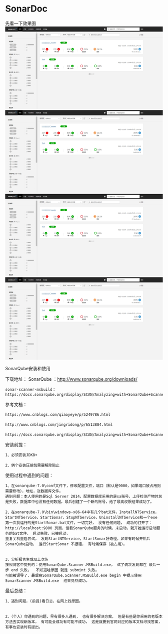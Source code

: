 # SonarDoc

先看一下效果图
![Alt text](https://github.com/duanbi/SonarDoc/blob/master/效果图01.png)
![Alt text](https://github.com/duanbi/SonarDoc/blob/master/效果图01.png)
![Alt text](https://github.com/duanbi/SonarDoc/blob/master/效果图01.png)
![Alt text](https://github.com/duanbi/SonarDoc/blob/master/效果图01.png)



SonarQube安装和使用



下载地址：
	SonarQube ：http://www.sonarqube.org/downloads/

	sonar-scanner-msbuild：https://docs.sonarqube.org/display/SCAN/Analyzing+with+SonarQube+Scanner+for+MSBuild



参考文档：

	https://www.cnblogs.com/qiaoyeye/p/5249786.html

	http://www.cnblogs.com/jingridong/p/6513884.html

	https://docs.sonarqube.org/display/SCAN/Analyzing+with+SonarQube+Scanner+for+MSBuild



安装前提：

	1、必须安装JDK8+

	2、俩个安装压缩包需要解除阻止



使用过程中遇到的问题：

	1、在sonarqube-7.0\conf文件下，修改配置文件，端口（默认是9000，如果端口被占用则需要修改），地址，及数据库文件。
	遇到问题：本人使用的是Sql Server 2014，配置数据库采用的是sa账号，上传检测产物时总是失败，数据库中也没有任何数据。最后创建了一个新的账号，给了最高权限结果成功了。
	
	2、在sonarqube-7.0\bin\windows-x86-64中有几个bat文件，InstallNTService，StartNTService，StartSonar，StopNTService，UninstallNTService和一个exe
	第一次我运行的是StartSonar.bat文件，一切完好， 没有任何问题， 成功的打开了：http://localhost:9800 页面，但看SonarQube服务的时候，未启动，就开始运行启动服务的bat文件， 启动失败，已被启动，
	重复关机重启尝试， 发现StartNTService，StartSonar好奇怪，如果有时候开机后SonarQube启动， 运行StartSonar 不报错， 有时候保存（被占用）。
	
	
	3、分析报告生成及上次传
	按照博客中提到的：使用SonarQube.Scanner.MSBuild.exe， 试了俩次发现都在 最后一步 end 失败，  不知道啥原因 就是 submint 失败。
	可能被误导了，最后在SonarQube.Scanner.MSBuild.exe begin 中提示使用SonarScanner.MSBuild.exe  结果竟然成功。
	
	

最后总结：

	1、遇到问题，(前提)看日志，在网上找原因。


	2、（个人）你遇到的问题，早有很多人遇到， 也有很多解决方案， 但是有些是你采用的老版本方法去实现新版本， 有可能会成功有可能不成功， 这是就要到官网对应的版本文档寻找答案， 有事也安装时有提出。



